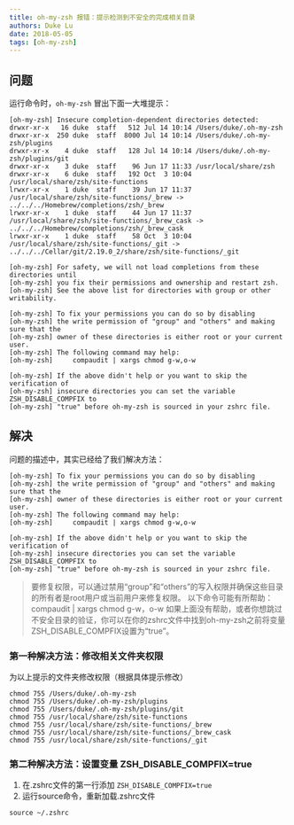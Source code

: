 ```yaml
---
title: oh-my-zsh 报错：提示检测到不安全的完成相关目录
authors: Duke Lu
date: 2018-05-05
tags: [oh-my-zsh]
---
```


## 问题
运行命令时，`oh-my-zsh` 冒出下面一大堆提示：
```
[oh-my-zsh] Insecure completion-dependent directories detected:
drwxr-xr-x   16 duke  staff   512 Jul 14 10:14 /Users/duke/.oh-my-zsh
drwxr-xr-x  250 duke  staff  8000 Jul 14 10:14 /Users/duke/.oh-my-zsh/plugins
drwxr-xr-x    4 duke  staff   128 Jul 14 10:14 /Users/duke/.oh-my-zsh/plugins/git
drwxr-xr-x    3 duke  staff    96 Jun 17 11:33 /usr/local/share/zsh
drwxr-xr-x    6 duke  staff   192 Oct  3 10:04 /usr/local/share/zsh/site-functions
lrwxr-xr-x    1 duke  staff    39 Jun 17 11:37 /usr/local/share/zsh/site-functions/_brew -> ../../../Homebrew/completions/zsh/_brew
lrwxr-xr-x    1 duke  staff    44 Jun 17 11:37 /usr/local/share/zsh/site-functions/_brew_cask -> ../../../Homebrew/completions/zsh/_brew_cask
lrwxr-xr-x    1 duke  staff    58 Oct  3 10:04 /usr/local/share/zsh/site-functions/_git -> ../../../Cellar/git/2.19.0_2/share/zsh/site-functions/_git

[oh-my-zsh] For safety, we will not load completions from these directories until
[oh-my-zsh] you fix their permissions and ownership and restart zsh.
[oh-my-zsh] See the above list for directories with group or other writability.

[oh-my-zsh] To fix your permissions you can do so by disabling
[oh-my-zsh] the write permission of "group" and "others" and making sure that the
[oh-my-zsh] owner of these directories is either root or your current user.
[oh-my-zsh] The following command may help:
[oh-my-zsh]     compaudit | xargs chmod g-w,o-w

[oh-my-zsh] If the above didn't help or you want to skip the verification of
[oh-my-zsh] insecure directories you can set the variable ZSH_DISABLE_COMPFIX to
[oh-my-zsh] "true" before oh-my-zsh is sourced in your zshrc file.
```

<!--truncate--> 

## 解决
问题的描述中，其实已经给了我们解决方法：
```
[oh-my-zsh] To fix your permissions you can do so by disabling
[oh-my-zsh] the write permission of "group" and "others" and making sure that the
[oh-my-zsh] owner of these directories is either root or your current user.
[oh-my-zsh] The following command may help:
[oh-my-zsh]     compaudit | xargs chmod g-w,o-w

[oh-my-zsh] If the above didn't help or you want to skip the verification of
[oh-my-zsh] insecure directories you can set the variable ZSH_DISABLE_COMPFIX to
[oh-my-zsh] "true" before oh-my-zsh is sourced in your zshrc file.
```

> 要修复权限，可以通过禁用“group”和“others”的写入权限并确保这些目录的所有者是root用户或当前用户来修复权限。
以下命令可能有所帮助：
compaudit | xargs chmod g-w，o-w
如果上面没有帮助，或者你想跳过不安全目录的验证，你可以在你的zshrc文件中找到oh-my-zsh之前将变量ZSH_DISABLE_COMPFIX设置为“true”。

### 第一种解决方法：修改相关文件夹权限
为以上提示的文件夹修改权限（根据具体提示修改）
```
chmod 755 /Users/duke/.oh-my-zsh
chmod 755 /Users/duke/.oh-my-zsh/plugins
chmod 755 /Users/duke/.oh-my-zsh/plugins/git
chmod 755 /usr/local/share/zsh/site-functions
chmod 755 /usr/local/share/zsh/site-functions/_brew
chmod 755 /usr/local/share/zsh/site-functions/_brew_cask
chmod 755 /usr/local/share/zsh/site-functions/_git
```

### 第二种解决方法：设置变量 ZSH_DISABLE_COMPFIX=true
1. 在.zshrc文件的第一行添加 `ZSH_DISABLE_COMPFIX=true`
2. 运行source命令，重新加载.zshrc文件
```
source ~/.zshrc
```
